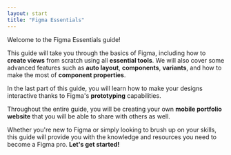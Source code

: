 ```yaml
---
layout: start
title: "Figma Essentials"
---
```


Welcome to the Figma Essentials guide!

This guide will take you through the basics of Figma, including how to **create views** from scratch using all **essential tools**. We will also cover some advanced features such as **auto layout**, **components**, **variants**, and how to make the most of **component properties**.

In the last part of this guide, you will learn how to make your designs interactive thanks to Figma's **prototyping** capabilities.

Throughout the entire guide, you will be creating your own **mobile portfolio website** that you will be able to share with others as well.

Whether you're new to Figma or simply looking to brush up on your skills, this guide will provide you with the knowledge and resources you need to become a Figma pro. **Let's get started!**
